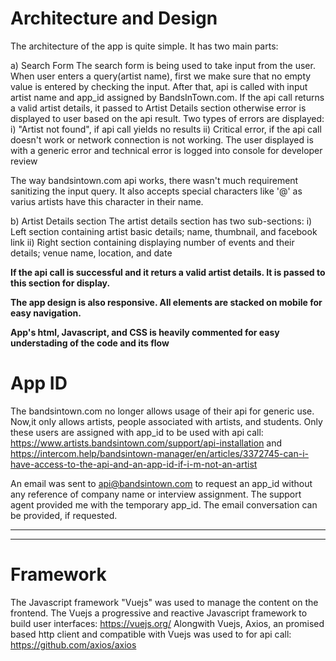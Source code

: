 # Architecture and Design
The architecture of the app is quite simple. It has two main parts: 

a) Search Form
The search form is being used to take input from the user. When user enters a query(artist name), first we make sure that no empty value is entered by checking the input. After that, api is called with input artist name and app_id assigned by BandsInTown.com. If the api call returns a valid artist details, it passed to Artist Details section otherwise error is displayed to user based on the api result.
Two types of errors are displayed:
 i) "Artist not found", if api call yields no results
ii) Critical error, if the api call doesn't work or network connection is not working. The user displayed is with a generic error and technical error is logged into console for developer review

The way bandsintown.com api works, there wasn't much requirement sanitizing the input query. It also accepts special characters like '@' as varius artists have this character in their name.

b) Artist Details section
The artist details section has two sub-sections:
 i) Left section containing artist basic details; name, thumbnail, and facebook link
ii) Right section containing displaying number of events and their details; venue name, location, and date

**If the api call is successful and it returs a valid artist details. It is passed to this section for display.**

**The app design is also responsive. All elements are stacked on mobile for easy navigation.**

**App's html, Javascript, and CSS is heavily commented for easy understading of the code and its flow**

 # App ID
 The bandsintown.com no longer allows usage of their api for generic use. Now,it only allows artists, people associated with artists, and students. Only these users are assigned with app_id to be used with api call: https://www.artists.bandsintown.com/support/api-installation and https://intercom.help/bandsintown-manager/en/articles/3372745-can-i-have-access-to-the-api-and-an-app-id-if-i-m-not-an-artist

 An email was sent to api@bandsintown.com to request an app_id without any reference of company name or interview assignment. The support agent provided me with the temporary app_id. The email conversation can be provided, if requested.


 ------------------------------------------------------------------
 ------------------------------------------------------------------
# Framework
The Javascript framework "Vuejs" was used to manage the content on the frontend. The Vuejs a progressive and reactive Javascript framework to build user interfaces: https://vuejs.org/
Alongwith Vuejs, Axios, an promised based http client and compatible with Vuejs was used to for api call: https://github.com/axios/axios




